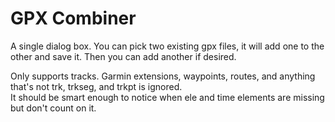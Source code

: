 GPX Combiner
===

A single dialog box. You can pick two existing gpx files, it will add one to the other and save it. Then you can add another if desired.

Only supports tracks. Garmin extensions, waypoints, routes, and anything that's not trk, trkseg, and trkpt is ignored.  
It should be smart enough to notice when ele and time elements are missing but don't count on it.